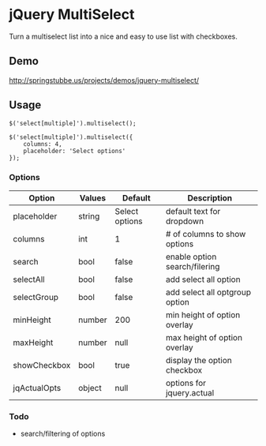 jQuery MultiSelect
==================

Turn a multiselect list into a nice and easy to use list with checkboxes.

## Demo
http://springstubbe.us/projects/demos/jquery-multiselect/

## Usage
```
$('select[multiple]').multiselect();

$('select[multiple]').multiselect({
    columns: 4,
    placeholder: 'Select options'
});
```

### Options
| Option       | Values | Default        | Description                    |
| ------------ | ------ | -------------- | ------------------------------ |
| placeholder  | string | Select options | default text for dropdown      |
| columns      | int    | 1              | # of columns to show options   |
| search       | bool   | false          | enable option search/filering  |
| selectAll    | bool   | false          | add select all option          |
| selectGroup  | bool   | false          | add select all optgroup option |
| minHeight    | number | 200            | min height of option overlay   |
| maxHeight    | number | null           | max height of option overlay   |
| showCheckbox | bool   | true           | display the option checkbox    |
| jqActualOpts | object | null           | options for jquery.actual      |

### Todo
* search/filtering of options
